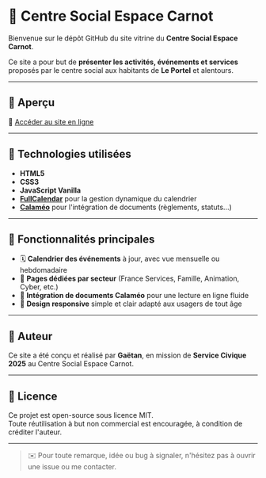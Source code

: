 # 🌟 Centre Social Espace Carnot

Bienvenue sur le dépôt GitHub du site vitrine du **Centre Social Espace Carnot**.

Ce site a pour but de **présenter les activités, événements et services** proposés par le centre social aux habitants de **Le Portel** et alentours.

---

## 🔎 Aperçu

🔗 [Accéder au site en ligne](https://csec-zdl7.onrender.com)

---

## 🧰 Technologies utilisées

- **HTML5**  
- **CSS3**  
- **JavaScript Vanilla**  
- **[FullCalendar](https://fullcalendar.io/)** pour la gestion dynamique du calendrier  
- **[Calaméo](https://www.calameo.com/)** pour l'intégration de documents (règlements, statuts...)

---

## 📌 Fonctionnalités principales

- 🗓️ **Calendrier des événements** à jour, avec vue mensuelle ou hebdomadaire  
- 🧩 **Pages dédiées par secteur** (France Services, Famille, Animation, Cyber, etc.)  
- 📄 **Intégration de documents Calaméo** pour une lecture en ligne fluide  
- 🎨 **Design responsive** simple et clair adapté aux usagers de tout âge

---

## 👤 Auteur

Ce site a été conçu et réalisé par **Gaëtan**, en mission de **Service Civique 2025** au Centre Social Espace Carnot.

---

## 📄 Licence

Ce projet est open-source sous licence MIT.  
Toute réutilisation à but non commercial est encouragée, à condition de créditer l'auteur.

---

> ✉️ Pour toute remarque, idée ou bug à signaler, n'hésitez pas à ouvrir une issue ou me contacter.
